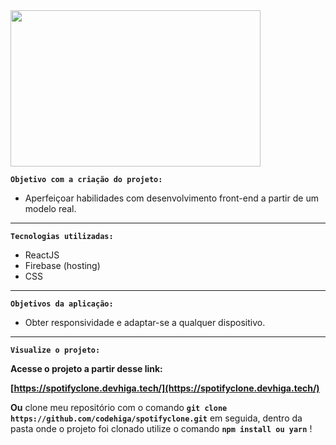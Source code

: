 <img style="margin: 0 auto" src="https://firebasestorage.googleapis.com/v0/b/utilitiescodehiga.appspot.com/o/files%2Fgifspotifyclone.gif?alt=media&token=266629af-9d82-4d3f-9f81-da8449a796c1" width="400" height="250" />

**`Objetivo com a criação do projeto:`**

- Aperfeiçoar habilidades com desenvolvimento front-end a partir de um modelo real.

---

**`Tecnologias utilizadas:`**

- ReactJS
- Firebase (hosting)
- CSS

---

**`Objetivos da aplicação:`**

- Obter responsividade e adaptar-se a qualquer dispositivo.

---

**`Visualize o projeto:`**

**Acesse o projeto a partir desse link:**

**[https://spotifyclone.devhiga.tech/](https://spotifyclone.devhiga.tech/)**

**Ou** clone meu repositório com o comando **`git clone https://github.com/codehiga/spotifyclone.git`** em seguida, dentro da pasta onde o projeto foi clonado utilize o comando **`npm install ou yarn`** !
